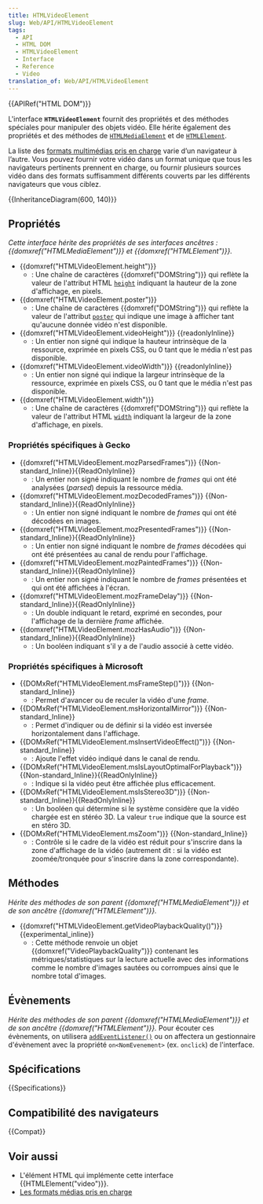 ```yaml
---
title: HTMLVideoElement
slug: Web/API/HTMLVideoElement
tags:
  - API
  - HTML DOM
  - HTMLVideoElement
  - Interface
  - Reference
  - Video
translation_of: Web/API/HTMLVideoElement
---
```


{{APIRef("HTML DOM")}}

L'interface **`HTMLVideoElement`** fournit des propriétés et des méthodes spéciales pour manipuler des objets vidéo. Elle hérite également des propriétés et des méthodes de [`HTMLMediaElement`](/fr/docs/Web/API/HTMLMediaElement) et de [`HTMLElement`](/fr/docs/Web/API/HTMLElement).

La liste des [formats multimédias pris en charge](/fr/docs/Web/Media/Formats) varie d’un navigateur à l’autre. Vous pouvez fournir votre vidéo dans un format unique que tous les navigateurs pertinents prennent en charge, ou fournir plusieurs sources vidéo dans des formats suffisamment différents couverts par les différents navigateurs que vous ciblez.

{{InheritanceDiagram(600, 140)}}

## Propriétés

_Cette interface hérite des propriétés de ses interfaces ancêtres :_ _{{domxref("HTMLMediaElement")}} et_ _{{domxref("HTMLElement")}}._

- {{domxref("HTMLVideoElement.height")}}
  - : Une chaîne de caractères {{domxref("DOMString")}} qui reflète la valeur de l'attribut HTML [`height`](/fr/docs/Web/HTML/Element/video#height) indiquant la hauteur de la zone d'affichage, en pixels.
- {{domxref("HTMLVideoElement.poster")}}
  - : Une chaîne de caractères {{domxref("DOMString")}} qui reflète la valeur de l'attribut [`poster`](/fr/docs/Web/HTML/Element/video#poster) qui indique une image à afficher tant qu'aucune donnée vidéo n'est disponible.
- {{domxref("HTMLVideoElement.videoHeight")}} {{readonlyInline}}
  - : Un entier non signé qui indique la hauteur intrinsèque de la ressource, exprimée en pixels CSS, ou 0 tant que le média n'est pas disponible.
- {{domxref("HTMLVideoElement.videoWidth")}} {{readonlyInline}}
  - : Un entier non signé qui indique la largeur intrinsèque de la ressource, exprimée en pixels CSS, ou 0 tant que le média n'est pas disponible.
- {{domxref("HTMLVideoElement.width")}}
  - : Une chaîne de caractères {{domxref("DOMString")}} qui reflète la valeur de l'attribut HTML [`width`](/fr/docs/Web/HTML/Element/video#width) indiquant la largeur de la zone d'affichage, en pixels.

### Propriétés spécifiques à Gecko

- {{domxref("HTMLVideoElement.mozParsedFrames")}} {{Non-standard_Inline}}{{ReadOnlyInline}}
  - : Un entier non signé indiquant le nombre de _frames_ qui ont été analysées (_parsed_) depuis la ressource média.
- {{domxref("HTMLVideoElement.mozDecodedFrames")}} {{Non-standard_Inline}}{{ReadOnlyInline}}
  - : Un entier non signé indiquant le nombre de _frames_ qui ont été décodées en images.
- {{domxref("HTMLVideoElement.mozPresentedFrames")}} {{Non-standard_Inline}}{{ReadOnlyInline}}
  - : Un entier non signé indiquant le nombre de _frames_ décodées qui ont été présentées au canal de rendu pour l'affichage.
- {{domxref("HTMLVideoElement.mozPaintedFrames")}} {{Non-standard_Inline}}{{ReadOnlyInline}}
  - : Un entier non signé indiquant le nombre de _frames_ présentées et qui ont été affichées à l'écran.
- {{domxref("HTMLVideoElement.mozFrameDelay")}} {{Non-standard_Inline}}{{ReadOnlyInline}}
  - : Un double indiquant le retard, exprimé en secondes, pour l'affichage de la dernière _frame_ affichée.
- {{domxref("HTMLVideoElement.mozHasAudio")}} {{Non-standard_Inline}}{{ReadOnlyInline}}
  - : Un booléen indiquant s'il y a de l'audio associé à cette vidéo.

### Propriétés spécifiques à Microsoft

- {{DOMxRef("HTMLVideoElement.msFrameStep()")}} {{Non-standard_Inline}}
  - : Permet d'avancer ou de reculer la vidéo d'une _frame_.
- {{DOMxRef("HTMLVideoElement.msHorizontalMirror")}} {{Non-standard_Inline}}
  - : Permet d'indiquer ou de définir si la vidéo est inversée horizontalement dans l'affichage.
- {{DOMxRef("HTMLVideoElement.msInsertVideoEffect()")}} {{Non-standard_Inline}}
  - : Ajoute l'effet vidéo indiqué dans le canal de rendu.
- {{DOMxRef("HTMLVideoElement.msIsLayoutOptimalForPlayback")}} {{Non-standard_Inline}}{{ReadOnlyInline}}
  - : Indique si la vidéo peut être affichée plus efficacement.
- {{DOMxRef("HTMLVideoElement.msIsStereo3D")}} {{Non-standard_Inline}}{{ReadOnlyInline}}
  - : Un booléen qui détermine si le système considère que la vidéo chargée est en stéréo 3D. La valeur `true` indique que la source est en stéro 3D.
- {{DOMxRef("HTMLVideoElement.msZoom")}} {{Non-standard_Inline}}
  - : Contrôle si le cadre de la vidéo est réduit pour s'inscrire dans la zone d'affichage de la vidéo (autrement dit : si la vidéo est zoomée/tronquée pour s'inscrire dans la zone correspondante).

## Méthodes

_Hérite des méthodes de son parent {{domxref("HTMLMediaElement")}} et de son ancêtre {{domxref("HTMLElement")}}._

- {{domxref("HTMLVideoElement.getVideoPlaybackQuality()")}} {{experimental_inline}}
  - : Cette méthode renvoie un objet {{domxref("VideoPlaybackQuality")}} contenant les métriques/statistiques sur la lecture actuelle avec des informations comme le nombre d'images sautées ou corrompues ainsi que le nombre total d'images.

## Évènements

_Hérite des méthodes de son parent {{domxref("HTMLMediaElement")}} et de son ancêtre {{domxref("HTMLElement")}}._ Pour écouter ces évènements, on utilisera [`addEventListener()`](/fr/docs/Web/API/EventTarget/addEventListener) ou on affectera un gestionnaire d'évènement avec la propriété `on<NomEvenement>` (ex. `onclick`) de l'interface.

## Spécifications

{{Specifications}}

## Compatibilité des navigateurs

{{Compat}}

## Voir aussi

- L'élément HTML qui implémente cette interface {{HTMLElement("video")}}.
- [Les formats médias pris en charge](/fr/docs/Web/Media/Formats)
